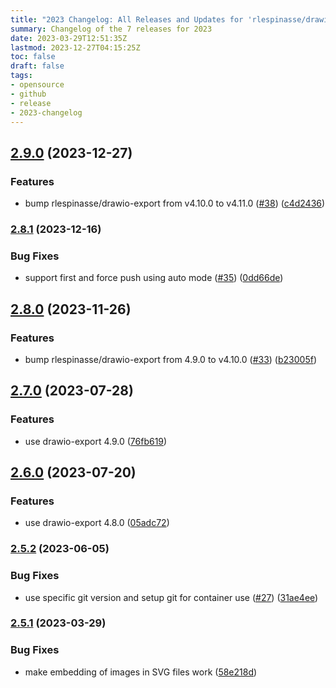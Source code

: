 ```yaml
---
title: "2023 Changelog: All Releases and Updates for 'rlespinasse/drawio-export-action'"
summary: Changelog of the 7 releases for 2023
date: 2023-03-29T12:51:35Z
lastmod: 2023-12-27T04:15:25Z
toc: false
draft: false
tags:
- opensource
- github
- release
- 2023-changelog
---
```

## [2.9.0](https://github.com/rlespinasse/drawio-export-action/compare/v2.8.1...v2.9.0) (2023-12-27)


### Features

* bump rlespinasse/drawio-export from v4.10.0 to v4.11.0 ([#38](https://github.com/rlespinasse/drawio-export-action/issues/38)) ([c4d2436](https://github.com/rlespinasse/drawio-export-action/commit/c4d24360ab86174bcc4ccf75ed8573176d09f9f9))



### [2.8.1](https://github.com/rlespinasse/drawio-export-action/compare/v2.8.0...v2.8.1) (2023-12-16)


### Bug Fixes

* support first and force push using auto mode ([#35](https://github.com/rlespinasse/drawio-export-action/issues/35)) ([0dd66de](https://github.com/rlespinasse/drawio-export-action/commit/0dd66de178cb286cd38b98de806dca9a322f2908))



## [2.8.0](https://github.com/rlespinasse/drawio-export-action/compare/v2.7.0...v2.8.0) (2023-11-26)


### Features

* bump rlespinasse/drawio-export from 4.9.0 to v4.10.0 ([#33](https://github.com/rlespinasse/drawio-export-action/issues/33)) ([b23005f](https://github.com/rlespinasse/drawio-export-action/commit/b23005f3c4a67ea8971b72c6ef68a127334b9010))



## [2.7.0](https://github.com/rlespinasse/drawio-export-action/compare/v2.6.0...v2.7.0) (2023-07-28)


### Features

* use drawio-export 4.9.0 ([76fb619](https://github.com/rlespinasse/drawio-export-action/commit/76fb61924607aea8ffd805b01407a06400fb7553))



## [2.6.0](https://github.com/rlespinasse/drawio-export-action/compare/v2.5.2...v2.6.0) (2023-07-20)


### Features

* use drawio-export 4.8.0 ([05adc72](https://github.com/rlespinasse/drawio-export-action/commit/05adc72e7355308db945f8f3732d445fdb3ae328))



### [2.5.2](https://github.com/rlespinasse/drawio-export-action/compare/v2.5.1...v2.5.2) (2023-06-05)


### Bug Fixes

* use specific git version and setup git for container use ([#27](https://github.com/rlespinasse/drawio-export-action/issues/27)) ([31ae4ee](https://github.com/rlespinasse/drawio-export-action/commit/31ae4eee8457c13d2f5d97c13fc1bb128fadcea2))



### [2.5.1](https://github.com/rlespinasse/drawio-export-action/compare/v2.5.0...v2.5.1) (2023-03-29)


### Bug Fixes

* make embedding of images in SVG files work ([58e218d](https://github.com/rlespinasse/drawio-export-action/commit/58e218d5e5eeeb2be4e1cad54e5ba2082d468821))



